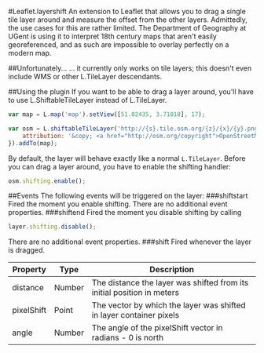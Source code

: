 #Leaflet.layershift
An extension to Leaflet that allows you to drag a single tile layer around and measure the offset from the other layers. Admittedly, the use cases for this are rather limited. The Department of Geography at UGent is using it to interpret 18th century maps that aren't easily georeferenced, and as such are impossible to overlay perfectly on a modern map.

##Unfortunately...
... it currently only works on tile layers; this doesn't even include WMS or other L.TileLayer descendants.

##Using the plugin
If you want to be able to drag a layer around, you'll have to use L.ShiftableTileLayer instead of L.TileLayer. 
```javascript
var map = L.map('map').setView([51.02435, 3.71018], 17);

var osm = L.shiftableTileLayer('http://{s}.tile.osm.org/{z}/{x}/{y}.png', {
    attribution: '&copy; <a href="http://osm.org/copyright">OpenStreetMap</a> contributors'
}).addTo(map);
```

By default, the layer will behave exactly like a normal `L.TileLayer`. Before you can drag a layer around, you have to enable the shifting handler:
```javascript
osm.shifting.enable();
```

##Events
The following events will be triggered on the layer:
###shiftstart
Fired the moment you enable shifting. There are no additional event properties.
###shiftend
Fired the moment you disable shifting by calling 
```javascript
layer.shifting.disable();
```
There are no additional event properties.
###shift
Fired whenever the layer is dragged.

| Property | Type | Description
| -------- | ---- | -----------
| distance | Number | The distance the layer was shifted from its initial position in meters
| pixelShift | Point | The vector by which the layer was shifted in layer container pixels
| angle |Number| The angle of the pixelShift vector in radians - 0 is north
